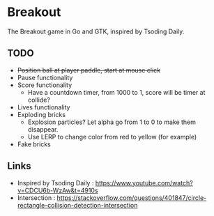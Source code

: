 # Breakout
The Breakout game in Go and GTK, inspired by Tsoding Daily.

## TODO
* ~~Position ball at player paddle, start at mouse click~~
* Pause functionality
* Score functionality
    * Have a countdown timer, from 1000 to 1, score will be timer at collide?
* Lives functionality
* Exploding bricks
    * Explosion particles? Let alpha go from 1 to 0 to make them disappear.
    * Use LERP to change color from red to yellow (for example)
* Fake bricks

## Links
* Inspired by Tsoding Daily : https://www.youtube.com/watch?v=CDCU6b-WzAw&t=4910s
* Intersection : https://stackoverflow.com/questions/401847/circle-rectangle-collision-detection-intersection
